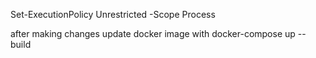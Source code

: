 Set-ExecutionPolicy Unrestricted -Scope Process

after making changes update docker image with
docker-compose up --build
